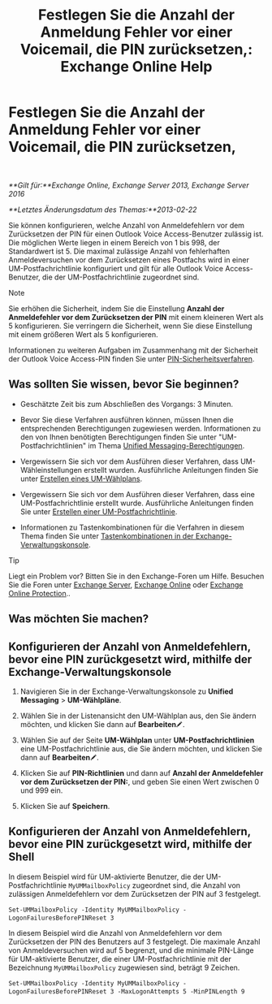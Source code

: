 ﻿---
title: 'Festlegen Sie die Anzahl der Anmeldung Fehler vor einer Voicemail, die PIN zurücksetzen,: Exchange Online Help'
TOCTitle: Festlegen Sie die Anzahl der Anmeldung Fehler vor einer Voicemail, die PIN zurücksetzen,
ms:assetid: 4de38499-0a6f-4f00-8697-eeff805d7266
ms:mtpsurl: https://technet.microsoft.com/de-de/library/Aa997939(v=EXCHG.150)
ms:contentKeyID: 50554817
ms.date: 05/23/2018
mtps_version: v=EXCHG.150
ms.translationtype: MT
---

# Festlegen Sie die Anzahl der Anmeldung Fehler vor einer Voicemail, die PIN zurücksetzen,

 

_**Gilt für:**Exchange Online, Exchange Server 2013, Exchange Server 2016_

_**Letztes Änderungsdatum des Themas:**2013-02-22_

Sie können konfigurieren, welche Anzahl von Anmeldefehlern vor dem Zurücksetzen der PIN für einen Outlook Voice Access-Benutzer zulässig ist. Die möglichen Werte liegen in einem Bereich von 1 bis 998, der Standardwert ist 5. Die maximal zulässige Anzahl von fehlerhaften Anmeldeversuchen vor dem Zurücksetzen eines Postfachs wird in einer UM-Postfachrichtlinie konfiguriert und gilt für alle Outlook Voice Access-Benutzer, die der UM-Postfachrichtlinie zugeordnet sind.


> [!NOTE]
> Sie erhöhen die Sicherheit, indem Sie die Einstellung <STRONG>Anzahl der Anmeldefehler vor dem Zurücksetzen der PIN</STRONG> mit einem kleineren Wert als 5 konfigurieren. Sie verringern die Sicherheit, wenn Sie diese Einstellung mit einem größeren Wert als 5 konfigurieren.



Informationen zu weiteren Aufgaben im Zusammenhang mit der Sicherheit der Outlook Voice Access-PIN finden Sie unter [PIN-Sicherheitsverfahren](pin-security-procedures-exchange-2013-help.md).

## Was sollten Sie wissen, bevor Sie beginnen?

  - Geschätzte Zeit bis zum Abschließen des Vorgangs: 3 Minuten.

  - Bevor Sie diese Verfahren ausführen können, müssen Ihnen die entsprechenden Berechtigungen zugewiesen werden. Informationen zu den von Ihnen benötigten Berechtigungen finden Sie unter "UM-Postfachrichtlinien" im Thema [Unified Messaging-Berechtigungen](unified-messaging-permissions-exchange-2013-help.md).

  - Vergewissern Sie sich vor dem Ausführen dieser Verfahren, dass UM-Wähleinstellungen erstellt wurden. Ausführliche Anleitungen finden Sie unter [Erstellen eines UM-Wählplans](create-a-um-dial-plan-exchange-2013-help.md).

  - Vergewissern Sie sich vor dem Ausführen dieser Verfahren, dass eine UM-Postfachrichtlinie erstellt wurde. Ausführliche Anleitungen finden Sie unter [Erstellen einer UM-Postfachrichtlinie](create-a-um-mailbox-policy-exchange-2013-help.md).

  - Informationen zu Tastenkombinationen für die Verfahren in diesem Thema finden Sie unter [Tastenkombinationen in der Exchange-Verwaltungskonsole](keyboard-shortcuts-in-the-exchange-admin-center-exchange-online-protection-help.md).


> [!TIP]
> Liegt ein Problem vor? Bitten Sie in den Exchange-Foren um Hilfe. Besuchen Sie die Foren unter <A href="https://go.microsoft.com/fwlink/p/?linkid=60612">Exchange Server</A>, <A href="https://go.microsoft.com/fwlink/p/?linkid=267542">Exchange Online</A> oder <A href="https://go.microsoft.com/fwlink/p/?linkid=285351">Exchange Online Protection</A>..



## Was möchten Sie machen?

## Konfigurieren der Anzahl von Anmeldefehlern, bevor eine PIN zurückgesetzt wird, mithilfe der Exchange-Verwaltungskonsole

1.  Navigieren Sie in der Exchange-Verwaltungskonsole zu **Unified Messaging** \> **UM-Wählpläne**.

2.  Wählen Sie in der Listenansicht den UM-Wählplan aus, den Sie ändern möchten, und klicken Sie dann auf **Bearbeiten**![Bearbeitungssymbol](images/Bb124582.6f53ccb2-1f13-4c02-bea0-30690e6ea71d(EXCHG.150).gif "Bearbeitungssymbol").

3.  Wählen Sie auf der Seite **UM-Wählplan** unter **UM-Postfachrichtlinien** eine UM-Postfachrichtlinie aus, die Sie ändern möchten, und klicken Sie dann auf **Bearbeiten**![Bearbeitungssymbol](images/Bb124582.6f53ccb2-1f13-4c02-bea0-30690e6ea71d(EXCHG.150).gif "Bearbeitungssymbol").

4.  Klicken Sie auf **PIN-Richtlinien** und dann auf **Anzahl der Anmeldefehler vor dem Zurücksetzen der PIN:**, und geben Sie einen Wert zwischen 0 und 999 ein.

5.  Klicken Sie auf **Speichern**.

## Konfigurieren der Anzahl von Anmeldefehlern, bevor eine PIN zurückgesetzt wird, mithilfe der Shell

In diesem Beispiel wird für UM-aktivierte Benutzer, die der UM-Postfachrichtlinie `MyUMMailboxPolicy` zugeordnet sind, die Anzahl von zulässigen Anmeldefehlern vor dem Zurücksetzen der PIN auf 3 festgelegt.

    Set-UMMailboxPolicy -Identity MyUMMailboxPolicy -LogonFailuresBeforePINReset 3

In diesem Beispiel wird die Anzahl von Anmeldefehlern vor dem Zurücksetzen der PIN des Benutzers auf 3 festgelegt. Die maximale Anzahl von Anmeldeversuchen wird auf 5 begrenzt, und die minimale PIN-Länge für UM-aktivierte Benutzer, die einer UM-Postfachrichtlinie mit der Bezeichnung `MyUMMailboxPolicy` zugewiesen sind, beträgt 9 Zeichen.

    Set-UMMailboxPolicy -Identity MyUMMailboxPolicy -LogonFailuresBeforePINReset 3 -MaxLogonAttempts 5 -MinPINLength 9

